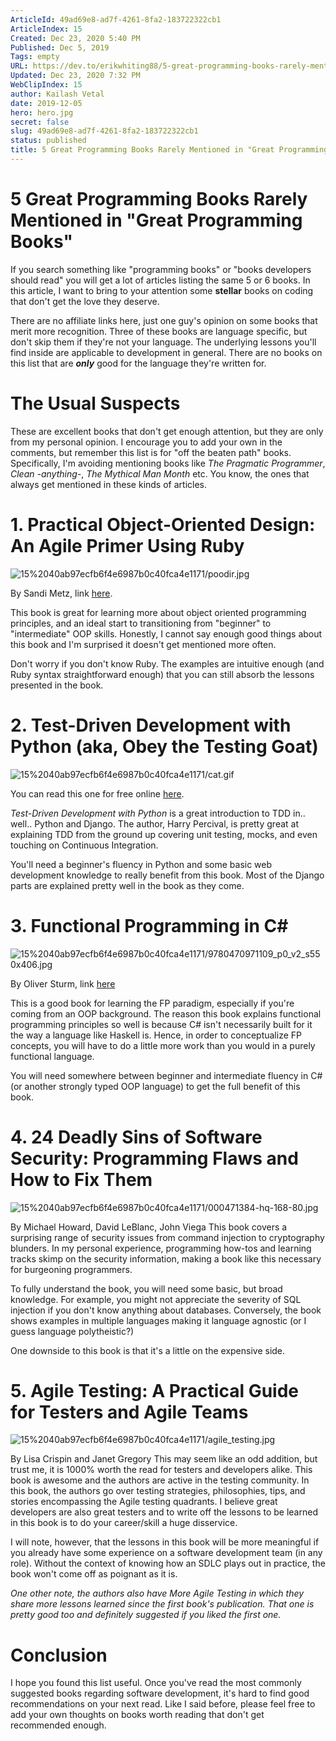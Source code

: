 ```yaml
---
ArticleId: 49ad69e8-ad7f-4261-8fa2-183722322cb1
ArticleIndex: 15
Created: Dec 23, 2020 5:40 PM
Published: Dec 5, 2019
Tags: empty
URL: https://dev.to/erikwhiting88/5-great-programming-books-rarely-mentioned-in-great-programming-books-articles-4l5j
Updated: Dec 23, 2020 7:32 PM
WebClipIndex: 15
author: Kailash Vetal
date: 2019-12-05
hero: hero.jpg
secret: false
slug: 49ad69e8-ad7f-4261-8fa2-183722322cb1
status: published
title: 5 Great Programming Books Rarely Mentioned in "Great Programming Books"
---
```

#  5 Great Programming Books Rarely Mentioned in "Great Programming Books"
If you search something like "programming books" or "books developers should read" you will get a lot of articles listing the same 5 or 6 books. In this article, I want to bring to your attention some **stellar** books on coding that don't get the love they deserve.

There are no affiliate links here, just one guy's opinion on some books that merit more recognition. Three of these books are language specific, but don't skip them if they're not your language. The underlying lessons you'll find inside are applicable to development in general. There are no books on this list that are ***only*** good for the language they're written for.

# The Usual Suspects

These are excellent books that don't get enough attention, but they are only from my personal opinion. I encourage you to add your own in the comments, but remember this list is for "off the beaten path" books. Specifically, I'm avoiding mentioning books like *The Pragmatic Programmer*, *Clean -anything-*, *The Mythical Man Month* etc. You know, the ones that always get mentioned in these kinds of articles.

# 1. Practical Object-Oriented Design: An Agile Primer Using Ruby

![15%2040ab97ecfb6f4e6987b0c40fca4e1171/poodir.jpg](15%2040ab97ecfb6f4e6987b0c40fca4e1171/poodir.jpg)

By Sandi Metz, link [here](http://www.informit.com/store/practical-object-oriented-design-an-agile-primer-using-9780134456478?ranMID=24808).

This book is great for learning more about object oriented programming principles, and an ideal start to transitioning from "beginner" to "intermediate" OOP skills. Honestly, I cannot say enough good things about this book and I'm surprised it doesn't get mentioned more often.

Don't worry if you don't know Ruby. The examples are intuitive enough (and Ruby syntax straightforward enough) that you can still absorb the lessons presented in the book.

# 2. Test-Driven Development with Python (aka, Obey the Testing Goat)

![15%2040ab97ecfb6f4e6987b0c40fca4e1171/cat.gif](15%2040ab97ecfb6f4e6987b0c40fca4e1171/cat.gif)

You can read this one for free online [here](http://www.obeythetestinggoat.com/pages/book.html#toc).

*Test-Driven Development with Python* is a great introduction to TDD in.. well.. Python and Django. The author, Harry Percival, is pretty great at explaining TDD from the ground up covering unit testing, mocks, and even touching on Continuous Integration.

You'll need a beginner's fluency in Python and some basic web development knowledge to really benefit from this book. Most of the Django parts are explained pretty well in the book as they come.

# 3. Functional Programming in C#

![15%2040ab97ecfb6f4e6987b0c40fca4e1171/9780470971109_p0_v2_s550x406.jpg](15%2040ab97ecfb6f4e6987b0c40fca4e1171/9780470971109_p0_v2_s550x406.jpg)

By Oliver Sturm, link [here](https://www.barnesandnoble.com/w/functional-programming-in-c-oliver-sturm/1100294565?ean=9780470971109&st=PLA&sid=BNB_ADL+EBooks+Good+Desktop+Low&sourceId=PLAGoNA&dpid=tdtve346c&2sid=Google_c&gclid=Cj0KCQiAoIPvBRDgARIsAHsCw0_tJ-uEZx554zV2uj63wPbroN-sUn48cpEwtLVGJVtglXn1MRXaLXoaAjFgEALw_wcB)

This is a good book for learning the FP paradigm, especially if you're coming from an OOP background. The reason this book explains functional programming principles so well is because C# isn't necessarily built for it the way a language like Haskell is. Hence, in order to conceptualize FP concepts, you will have to do a little more work than you would in a purely functional language.

You will need somewhere between beginner and intermediate fluency in C# (or another strongly typed OOP language) to get the full benefit of this book.

# 4. 24 Deadly Sins of Software Security: Programming Flaws and How to Fix Them

![15%2040ab97ecfb6f4e6987b0c40fca4e1171/000471384-hq-168-80.jpg](15%2040ab97ecfb6f4e6987b0c40fca4e1171/000471384-hq-168-80.jpg)

By Michael Howard, David LeBlanc, John Viega This book covers a surprising range of security issues from command injection to cryptography blunders. In my personal experience, programming how-tos and learning tracks skimp on the security information, making a book like this necessary for burgeoning programmers.

To fully understand the book, you will need some basic, but broad knowledge. For example, you might not appreciate the severity of SQL injection if you don't know anything about databases. Conversely, the book shows examples in multiple languages making it language agnostic (or I guess language polytheistic?)

One downside to this book is that it's a little on the expensive side.

# 5. Agile Testing: A Practical Guide for Testers and Agile Teams

![15%2040ab97ecfb6f4e6987b0c40fca4e1171/agile_testing.jpg](15%2040ab97ecfb6f4e6987b0c40fca4e1171/agile_testing.jpg)

By Lisa Crispin and Janet Gregory This may seem like an odd addition, but trust me, it is 1000% worth the read for testers and developers alike. This book is awesome and the authors are active in the testing community. In this book, the authors go over testing strategies, philosophies, tips, and stories encompassing the Agile testing quadrants. I believe great developers are also great testers and to write off the lessons to be learned in this book is to do your career/skill a huge disservice.

I will note, however, that the lessons in this book will be more meaningful if you already have some experience on a software development team (in any role). Without the context of knowing how an SDLC plays out in practice, the book won't come off as poignant as it is.

*One other note, the authors also have More Agile Testing in which they share more lessons learned since the first book's publication. That one is pretty good too and definitely suggested if you liked the first one.*

# Conclusion

I hope you found this list useful. Once you've read the most commonly suggested books regarding software development, it's hard to find good recommendations on your next read. Like I said before, please feel free to add your own thoughts on books worth reading that don't get recommended enough.

